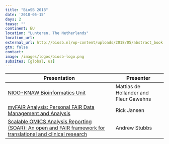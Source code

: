 ```yaml
---
title: "BioSB 2018"
date: '2018-05-15'
days: 2
tease: ""
continent: EU
location: "Lunteren, The Netherlands"
location_url: 
external_url: http://biosb.nl/wp-content/uploads/2018/05/abstract_book.pdf
gtn: false
contact: 
image: /images/logos/biosb-logo.png
subsites: [global, us]
---
```


| Presentation | Presenter |
| ------- | ----- |
| [NIOO-KNAW Bioinformatics Unit](http://biosb.nl/wp-content/uploads/2018/05/abstract_book.pdf#page=75) | Mattias de Hollander and Fleur Gawehns |
| [myFAIR Analysis: Personal FAIR Data Management and Analysis](http://biosb.nl/wp-content/uploads/2018/05/abstract_book.pdf#page=26) | Rick Jansen |
| [Scalable OMICS Analysis Reporting (SOAR): An open and FAIR framework for translational and clinical research](http://biosb.nl/wp-content/uploads/2018/05/abstract_book.pdf#page=32) | Andrew Stubbs |
